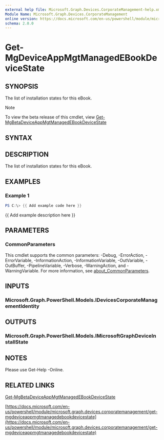 ```yaml
---
external help file: Microsoft.Graph.Devices.CorporateManagement-help.xml
Module Name: Microsoft.Graph.Devices.CorporateManagement
online version: https://docs.microsoft.com/en-us/powershell/module/microsoft.graph.devices.corporatemanagement/get-mgdeviceappmgtmanagedebookdevicestate
schema: 2.0.0
---
```


# Get-MgDeviceAppMgtManagedEBookDeviceState

## SYNOPSIS
The list of installation states for this eBook.

> [!NOTE]
> To view the beta release of this cmdlet, view [Get-MgBetaDeviceAppMgtManagedEBookDeviceState](/powershell/module/Microsoft.Graph.Beta.Devices.CorporateManagement/Get-MgDeviceAppMgtManagedEBookDeviceState?view=graph-powershell-beta)

## SYNTAX

## DESCRIPTION
The list of installation states for this eBook.

## EXAMPLES

### Example 1
```powershell
PS C:\> {{ Add example code here }}
```

{{ Add example description here }}

## PARAMETERS

### CommonParameters
This cmdlet supports the common parameters: -Debug, -ErrorAction, -ErrorVariable, -InformationAction, -InformationVariable, -OutVariable, -OutBuffer, -PipelineVariable, -Verbose, -WarningAction, and -WarningVariable. For more information, see [about_CommonParameters](http://go.microsoft.com/fwlink/?LinkID=113216).

## INPUTS

### Microsoft.Graph.PowerShell.Models.IDevicesCorporateManagementIdentity
## OUTPUTS

### Microsoft.Graph.PowerShell.Models.IMicrosoftGraphDeviceInstallState
## NOTES
Please use Get-Help -Online.

## RELATED LINKS
[Get-MgBetaDeviceAppMgtManagedEBookDeviceState](/powershell/module/Microsoft.Graph.Beta.Devices.CorporateManagement/Get-MgDeviceAppMgtManagedEBookDeviceState?view=graph-powershell-beta)

[https://docs.microsoft.com/en-us/powershell/module/microsoft.graph.devices.corporatemanagement/get-mgdeviceappmgtmanagedebookdevicestate](https://docs.microsoft.com/en-us/powershell/module/microsoft.graph.devices.corporatemanagement/get-mgdeviceappmgtmanagedebookdevicestate)


